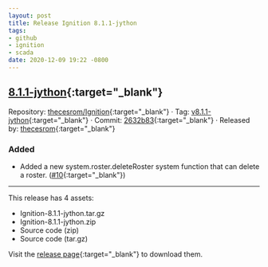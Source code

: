 ```yaml
---
layout: post
title: Release Ignition 8.1.1-jython
tags:
- github
- ignition
- scada
date: 2020-12-09 19:22 -0800
---
```

## [8.1.1-jython](https://github.com/thecesrom/Ignition/releases/tag/v8.1.1-jython){:target="_blank"}


Repository: [thecesrom/Ignition](https://github.com/thecesrom/Ignition){:target="_blank"} · Tag: [v8.1.1-jython](https://github.com/thecesrom/Ignition/releases/tag/v8.1.1-jython){:target="_blank"} · Commit: [2632b83](https://github.com/thecesrom/Ignition/commit/2632b83f78af7b69dd867371607f34d61e23accb){:target="_blank"} · Released by: [thecesrom](https://github.com/thecesrom){:target="_blank"}

### Added

* Added a new system.roster.deleteRoster system function that can delete a roster. ([#10](https://github.com/thecesrom/Ignition/issues/10){:target="_blank"})

---

This release has 4 assets:

- Ignition-8.1.1-jython.tar.gz
- Ignition-8.1.1-jython.zip
- Source code (zip)
- Source code (tar.gz)

Visit the [release page](https://github.com/thecesrom/Ignition/releases/tag/v8.1.1-jython){:target="_blank"} to download them.